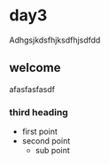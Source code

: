 # day3

Adhgsjkdsfhjksdfhjsdfdd

## welcome

afasfasfasdf

### third heading

* first point
* second point
    * sub point
